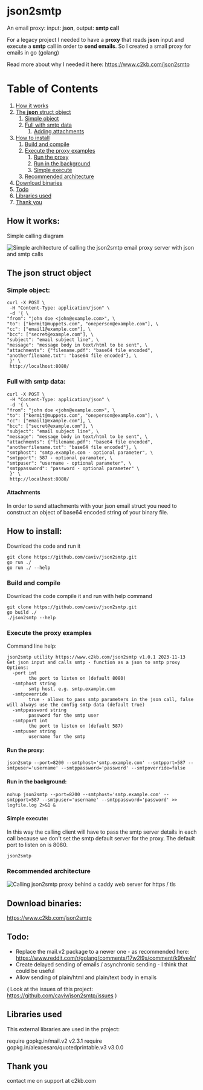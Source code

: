 # json2smtp

An email proxy: input: **json**, output: **smtp call**

For a legacy project I needed to have a **proxy** that reads **json** input and execute a **smtp** call in order to **send emails**. So I created a small proxy for emails in go (golang)

Read more about why I needed it here: https://www.c2kb.com/json2smtp

# Table of Contents
1. [How it works](#howitworks)
2. [The **json** struct object](#jsonstruct)
    1. [Simple object](#simpleobject)
    2. [Full with smtp data](#fullobject)
         1. [Adding attachments](#attachments)
3. [How to install](#install)
     1. [Build and compile](#buildandcompile)
     2. [Execute the proxy examples](#execute)
          1. [Run the proxy](#example1)
          2. [Run in the background](#runinbackground)
          3. [Simple execute](#simpleexecute)
     3. [Recommended architecture](#recommended)
4. [Download binaries](#download)
5. [Todo](#todo)
6. [Libraries used](#libraries)
7. [Thank you](#thankyou)


## How it works: <a name="howitworks"></a>
Simple calling diagram

![Simple architecture of calling the json2smtp email proxy server with json and smtp calls](https://www.c2kb.com/json2smtp/json2smtp_architecture_1.jpg)

## The **json** struct object <a name="jsonstruct"></a>
### Simple object: <a name="simpleobject"></a>
	curl -X POST \
	 -H "Content-Type: application/json" \
	 -d '{ \
	"from": "john doe <john@example.com>", \
	"to": ["kermit@muppets.com", "oneperson@example.com"], \
	"cc": ["email1@example.com"], \
	"bcc": ["secret@example.com"], \
	"subject": "email subject line", \
	"message": "message body in text/html to be sent", \
	"attachments": {"filename.pdf": "base64 file encoded", "anotherfilename.txt": "base64 file encoded"}, \
	 }' \
	 http://localhost:8080/


### Full with smtp data: <a name="fullobject"></a>
	curl -X POST \
	 -H "Content-Type: application/json" \
	 -d '{ \
	"from": "john doe <john@example.com>", \
	"to": ["kermit@muppets.com", "oneperson@example.com"], \
	"cc": ["email1@example.com"], \
	"bcc": ["secret@example.com"], \
	"subject": "email subject line", \
	"message": "message body in text/html to be sent", \
	"attachments": {"filename.pdf": "base64 file encoded", "anotherfilename.txt": "base64 file encoded"}, \
	"smtphost": "smtp.example.com - optional parameter", \
	"smtpport": 587 - optional paramater, \
	"smtpuser": "username - optional parameter", \
	"smtppassword": "password - optional parameter" \
	 }' \
	 http://localhost:8080/

#### Attachments <a name="attachments"></a>
In order to send attachments with your json email struct you need to construct an object of base64 encoded string of your binary file.

## How to install: <a name="install"></a>
Download the code and run it

	git clone https://github.com/caviv/json2smtp.git
	go run ./
	go run ./ --help

### Build and compile <a name="buildandcompile"></a>
Download  the code compile it and run with help command

	git clone https://github.com/caviv/json2smtp.git
	go build ./
	./json2smtp --help

### Execute the proxy examples <a name="execute"></a>
Command line help:

	json2smtp utility https://www.c2kb.com/json2smtp v1.0.1 2023-11-13
	Get json input and calls smtp - function as a json to smtp proxy
	Options:
	  -port int
	    	the port to listen on (default 8080)
	  -smtphost string
	    	smtp host, e.g. smtp.example.com
	  -smtpoverride
	    	true - allows to pass smtp parameters in the json call, false will always use the config smtp data (default true)
	  -smtppassword string
	    	password for the smtp user
	  -smtpport int
	    	the port to listen on (default 587)
	  -smtpuser string
	    	username for the smtp

#### Run the proxy: <a name="example1"></a>
	json2smtp --port=8200 --smtphost='smtp.example.com' --smtpport=587 --smtpuser='username' --smtppassword='password' --smtpoverride=false

#### Run in the background: <a name="runinbackground"></a>
	nohup json2smtp --port=8200 --smtphost='smtp.example.com' --smtpport=587 --smtpuser='username' --smtppassword='password' >> logfile.log 2>&1 &

#### Simple execute: <a name="simpleexecute"></a>
In  this way the calling client will have to pass the smtp server details in each call because we don't set the smtp default server for the proxy. The default port to listen on is 8080.

    json2smtp 

### Recommended architecture <a name="recommended"></a>
![Calling json2smtp proxy behind a caddy web server for https / tls](https://www.c2kb.com/json2smtp/json2smtp_architecture_2.jpg)

## Download binaries: <a name="download"></a>
https://www.c2kb.com/json2smtp

## Todo: <a name="todo"></a>
* Replace the mail.v2 package to a newer one - as recommended here: https://www.reddit.com/r/golang/comments/17w2l9s/comment/k9fve4r/
* Create delayed sending of emails / asynchronic sending - I think that could be useful
* Allow sending of plain/html and plain/text body in emails

( Look at the issues of this project: https://github.com/caviv/json2smtp/issues )

## Libraries used <a name="libraries"></a>
This external libraries are used in the project:

require  gopkg.in/mail.v2  v2.3.1
require  gopkg.in/alexcesaro/quotedprintable.v3  v3.0.0

## Thank you <a name="thankyou"></a>
contact me on support at c2kb.com